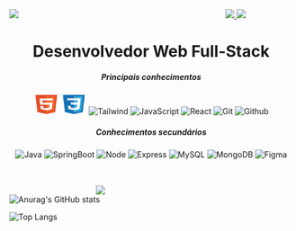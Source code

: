 <img align="left" width="300px" src="https://media3.giphy.com/media/v1.Y2lkPTc5MGI3NjExMzZhZDAyM2U1ZDVmNjVmZWEwNjZlYjM4NGFlMTBlNDQ3NDBlYmVkZCZjdD1z/fAiJGA3EleFKx3gLv2/giphy.gif">

<div>
   <div align="center">
   <a  href="https://www.linkedin.com/in/rdcodigo/" target="_blank"><img src="https://img.shields.io/badge/-LinkedIn-%230077B5?style=for-the-badge&logo=linkedin&logoColor=white"</a>
   <a href="https://rdcodigo-page-three-orcin.vercel.app/" target="_blank"><img src="https://img.shields.io/badge/portfólio-important?style=for-the-badge&logo=About.me&logoColor=white"></a>
  </div>
 <h1 align="center">Desenvolvedor Web Full-Stack</h1>

</div>   
  <div align="center">
   <h5 align="center">Principais conhecimentos</h5>
   <div align="center">
    <img alt="HTML" height="35" width="45" src="https://raw.githubusercontent.com/devicons/devicon/master/icons/html5/html5-original.svg">
    <img alt="CSS" height="35" width="45" src="https://raw.githubusercontent.com/devicons/devicon/master/icons/css3/css3-original.svg">
    <img alt="Tailwind" height="35" width="45" src="https://cdn.jsdelivr.net/gh/devicons/devicon/icons/tailwindcss/tailwindcss-plain.svg">
    <img alt="JavaScript" height="35" width="45" src="https://cdn.jsdelivr.net/gh/devicons/devicon/icons/javascript/javascript-original.svg">
    <img alt="React" height="35" width="45" src="https://cdn.jsdelivr.net/gh/devicons/devicon/icons/react/react-original.svg">
    <img alt="Git" height="35" width="45" src="https://cdn.jsdelivr.net/gh/devicons/devicon/icons/git/git-original.svg">
    <img alt="Github" height="35" width="45" src="https://cdn.jsdelivr.net/gh/devicons/devicon/icons/github/github-original.svg" />
          

   <h5 align="center">Conhecimentos secundários</h5>
   <div align="center">
    <img alt="Java" height="35" width="45" src="https://cdn.jsdelivr.net/gh/devicons/devicon/icons/java/java-original.svg">
    <img alt="SpringBoot" height="35" width="45" src="https://cdn.jsdelivr.net/gh/devicons/devicon/icons/spring/spring-original.svg">
    <img alt="Node" height="35" width="45" src="https://cdn.jsdelivr.net/gh/devicons/devicon/icons/nodejs/nodejs-plain.svg">
    <img alt="Express" height="35" width="45" src="https://cdn.jsdelivr.net/gh/devicons/devicon/icons/express/express-original.svg">
    <img alt="MySQL" height="35" width="45" src="https://cdn.jsdelivr.net/gh/devicons/devicon/icons/mysql/mysql-original.svg">
    <img alt="MongoDB" height="35" width="45" src="https://cdn.jsdelivr.net/gh/devicons/devicon/icons/mongodb/mongodb-original.svg">
    <img alt="Figma" height="35" width="45" src="https://cdn.jsdelivr.net/gh/devicons/devicon/icons/figma/figma-original.svg">
   </div>
   </div>
   
   <div align="center">
    
   </div>

 </div>

 
 ##
 
 <br>

 <img align="right" width="350px" src="https://media3.giphy.com/media/v1.Y2lkPTc5MGI3NjExMmI3NTNmODJlMTNkNWRiYWNiZjMxMzFhZDBkOWY1ZTZjM2YxYjc3YSZjdD1z/jdPMeyv9rn0hZHh8n9/giphy.gif">

 ![Anurag's GitHub stats](https://github-readme-stats.vercel.app/api?username=rdcodigo&show_icons=true&locale=en&theme=vue-dark)
 
 ![Top Langs](https://github-readme-stats.vercel.app/api/top-langs?username=rdcodigo&show_icons=true&locale=en&layout=compact&theme=vue-dark)
